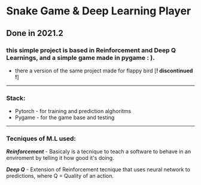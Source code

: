 # Snake Game & Deep Learning Player

## **Done in 2021.2**

### this simple project is based in Reinforcement and Deep Q Learnings, and a simple game made in pygame : ).
* there a version of the same project made for flappy bird [**! discontinued !**]
---

### Stack:
 - Pytorch - for training and prediction alghoritms
 - Pygame - for the game base and testing
---

### Tecniques of M.L used:

_**Reinforcement**_ - Basicaly is a tecnique to teach a software to behave in an enviroment by telling it how good it's doing.

_**Deep Q**_ - Extension of Reinforcement tecnique that uses neural network to predictions, where Q = Quality of an action.

